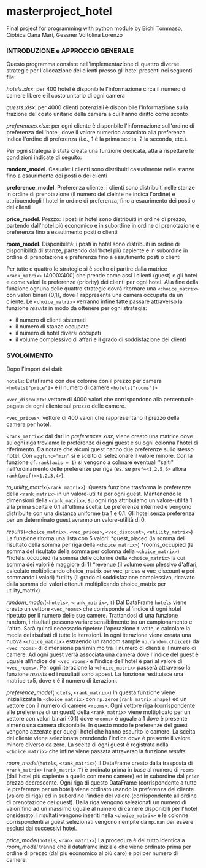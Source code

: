 # masterproject_hotel
Final project for programming with python module by Bichi Tommaso, Ciobica Oana Mari, Gessner Voltolina Lorenzo

### INTRODUZIONE e APPROCCIO GENERALE

Questo programma consiste nell'implementazione di quattro diverse strategie per l'allocazione dei clienti presso gli hotel presenti nei seguenti file:

*hotels.xlsx*: per 400 hotel è disponibile l'informazione circa il numero di camere libere e il costo unitario di ogni camera

*guests.xlsx*: per 4000 clienti potenziali è disponibile l'informazione sulla frazione del costo unitario della camera a cui hanno diritto come sconto

*preferences.xlsx*: per ogni cliente è disponbile l'informazione sull'ordine di preferenza dell'hotel, dove il valore numerico associato alla preferenza indica l'ordine di preferenza (i.e., 1 è la prima scelta, 2 la seconda, etc.).

Per ogni strategia è stata creata una funzione dedicata, atta a rispettare le condizioni indicate di seguito:

**random_model**. Casuale: i clienti sono distribuiti casualmente nelle stanze fino a esaurimento dei posti o dei clienti

**preference_model**. Preferenza cliente: i clienti sono distribuiti nelle stanze in ordine di prenotazione (il numero del cleinte ne indica l'ordine) e attribuendogli l'hotel in ordine di preferenza, fino a esaurimento dei posti o dei clienti

**price_model**. Prezzo: i posti in hotel sono distribuiti in ordine di prezzo, partendo dall'hotel più economico e in subordine in ordine di prenotazione e preferenza fino a esautimento posti o clienti 

**room_model**. Disponibilità: i posti in hotel sono distribuiti in ordine di disponibilità di stanze, partendo dall'hotel più capiente e in subordine in ordine di prenotazione e preferenza fino a esautimento posti o clienti 


Per tutte e quattro le strategie si è scelto di partire dalla matrice `<rank_matrix>` (4000X400) che prende come assi i clienti (guest) e gli hotel e come valori le preferenze (priority) dei clienti per ogni hotel. Alla fine della funzione ognuna delle quattro strategie dovrà ritornare una `<choice_matrix>` con valori binari {0,1}, dove 1 rappresenta una camera occupata da un cliente. Le  `<choice_matrix>` verranno infine fatte passare attraverso la funzione *results* in modo da ottenere per ogni strategia:
  * il numero di clienti sistemati
  * il numero di stanze occupate
  * il numero di hotel diversi occupati
  * il volume complessivo di affari e il grado di soddisfazione dei clienti

### SVOLGIMENTO

Dopo l'import dei dati:

`hotels`: DataFrame con due colonne con il prezzo per camera `<hotels["price"]>` e il numero di camere `<hotels["rooms"]>`

`<vec_discount>`: vettore di 4000 valori che corrispondono alla percentuale pagata da ogni cliente sul prezzo delle camere. 

`<vec_prices>`: vettore di 400 valori che rappresentano il prezzo della camera per hotel.

`<rank_matrix>`: dai dati in *preferences.xlsx*, viene creato una matrice dove su ogni riga troviamo le preferenze di ogni guest e su ogni colonna l'hotel di riferimento. Da notare che alcuni guest hanno due preferenze sullo stesso hotel. Con `aggfunc="min"` si è scelto di selezionare il valore minore.  Con la funzione  `df.rank(axis = 1)` si vengono a colmare eventuali "salti" nell'ordinamento delle preferenze per riga (es. se `pref=<1,2,5,6>` allora `rank(pref)=<1,2,3,4>`).

*to_utility_matrix*(`<rank_matrix>`):
Questa funzione trasforma le preferenze della `<rank_matrix>` in un valore-utilità per ogni guest. Mantenendo le dimensioni della `<rank_matrix>`, su ogni riga attribuiamo un valore-utilità 1 alla prima scelta e 0.1 all'ultima scelta. Le preferenze intermedie vengono distribuite con una distanza uniforme tra 1 e 0.1. Gli hotel senza preferenza per un determinato guest avranno un valore-utilità di 0.

*results*(`<choice_matrix>`, `<vec_prices>`, `<vec_discount>`, `<utility_matrix>`) 
La funzione ritorna una lista con 5 valori:
  *guest_placed (la somma del risultato della somma per riga della `<choice_matrix>`)
  *rooms_occupied (la somma del risultato della somma per colonna della `<choice_matrix>`)
  *hotels_occupied (la somma delle colonne della `<choice_matrix>` la cui somma dei valori è maggiore di 1)
  *revenue (il volume com plessivo d'affari, calcolato moltiplicando choice_matrix per vec_prices e vec_discount e poi sommando i valori)
  *utility (il grado di soddisfazione complessivo, ricavato dalla somma dei valori ottenuti moltiplicando choice_matrix per utility_matrix)

*random_model*(`<hotels>`, `<rank_matrix>`, `t`)
Dal DataFrame `hotels` viene creato un vettore `<vec_rooms>` che corrisponde all'indice di ogni hotel ripetuto per il numero delle sue camere.
Trattandosi di una funzione random, i risultati possono variare sensibilmente tra un campionamento e l'altro. Sarà quindi necessario ripetere l'operazione `t` volte,  e calcolare la media dei risultati di tutte le iterazioni. In ogni iterazione viene creata una nuova `<choice_matrix>` estraendo un random sample `np.random.choice()` da `<vec_rooms>` di dimensione pari minimo tra il numero di clienti e il numero di camere. Ad ogni guest verrà associata una camera dove l'indice del guest è uguale all'indice del `<vec_rooms>` e l'indice dell'hotel è pari al valore di `<vec_rooms>`. Per ogni iterazione la `<choice_matrix>` passerà attraverso la funzione *results* ed i rusultati sono appesi. La funzione restituisce una matrice `t`x5, dove `t` è il numero di iterazioni.

*preference_model*(`hotels`, `<rank_matrix>`) 
In questa funzione viene inizializzata la `<choice_matrix>` con `np.zeros(rank_matrix.shape)` ed un vettore con il numero di camere `<rooms>`. Ogni vettore riga (corrispondente alle preferenze di un guest) della `<rank_matrix>` viene moltiplicato per un vettore con valori binari {0,1} dove `<rooms>` è uguale a 1 dove è presente almeno una camera disponibile. In questo modo le preferenze del guest vengono azzerate per quegli hotel che hanno esaurito le camere. La scelta del cliente viene selezionata prendendo l'indice dove è presente il valore minore diverso da zero. La scelta di ogni guest è registrata nella `<choice_matrix>` che infine viene passata attraverso la funzione *results* .

*room_model*(`hotels`, `<rank_matrix>`) 
Il DataFrame creato dalla trasposta di `<rank_matrix>` (`rank_matrix.T`) è ordinato prima in base al numero di `rooms` (dall'hotel più capiente a quello con meno camere) ed in subordine dal `price` prezzo decrescente. Ogni riga di questo DataFrame (corrispondente a tutte le preferenze per un hotel) viene ordinato usando la preferenza del cliente (valore di riga) ed in subordine l'indice del valore (corrispondente all'ordine di prenotazione dei guest). Dalla riga vengono selezionati un numero di valori fino ad un massimo uguale al numero di camere disponibili per l'hotel onsiderato. I risultati vengono inseriti nella `<choice_matrix>` e le colonne corrispondenti ai guest selezionati vengono riempite da `np.nan` per essere esclusi dai successivi hotel.

*price_model*(`hotels`, `<rank_matrix>`)
La procedura è del tutto identica a *room_model* tranne che il dataframe iniziale che viene ordinato prima per ordine di prezzo (dal più economico al più caro) e poi per numero di camere.




